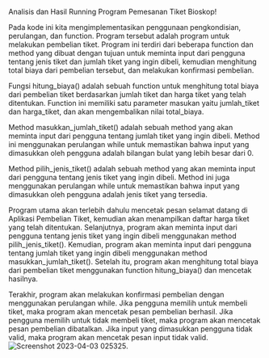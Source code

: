 Analisis dan Hasil Running Program Pemesanan Tiket Bioskop!

Pada kode ini kita mengimplementasikan penggunaan pengkondisian, perulangan, dan function. Program tersebut adalah program untuk melakukan pembelian tiket. Program ini terdiri dari beberapa function dan method yang dibuat dengan tujuan untuk meminta input dari pengguna tentang jenis tiket dan jumlah tiket yang ingin dibeli, kemudian menghitung total biaya dari pembelian tersebut, dan melakukan konfirmasi pembelian. 

Fungsi hitung_biaya() adalah sebuah function untuk menghitung total biaya dari pembelian tiket berdasarkan jumlah tiket dan harga tiket yang telah ditentukan. Function ini memiliki satu parameter masukan yaitu jumlah_tiket dan harga_tiket, dan akan mengembalikan nilai total_biaya. 

Method masukkan_jumlah_tiket() adalah sebuah method yang akan meminta input dari pengguna tentang jumlah tiket yang ingin dibeli. Method ini menggunakan perulangan while untuk memastikan bahwa input yang dimasukkan oleh pengguna adalah bilangan bulat yang lebih besar dari 0.

Method pilih_jenis_tiket() adalah sebuah method yang akan meminta input dari pengguna tentang jenis tiket yang ingin dibeli. Method ini juga menggunakan perulangan while untuk memastikan bahwa input yang dimasukkan oleh pengguna adalah jenis tiket yang tersedia.

Program utama akan terlebih dahulu mencetak pesan selamat datang di Aplikasi Pembelian Tiket, kemudian akan menampilkan daftar harga tiket yang telah ditentukan. Selanjutnya, program akan meminta input dari pengguna tentang jenis tiket yang ingin dibeli menggunakan method pilih_jenis_tiket(). Kemudian, program akan meminta input dari pengguna tentang jumlah tiket yang ingin dibeli menggunakan method masukkan_jumlah_tiket(). Setelah itu, program akan menghitung total biaya dari pembelian tiket menggunakan function hitung_biaya() dan mencetak hasilnya. 

Terakhir, program akan melakukan konfirmasi pembelian dengan menggunakan perulangan while. Jika pengguna memilih untuk membeli tiket, maka program akan mencetak pesan pembelian berhasil. Jika pengguna memilih untuk tidak membeli tiket, maka program akan mencetak pesan pembelian dibatalkan. Jika input yang dimasukkan pengguna tidak valid, maka program akan mencetak pesan input tidak valid.
![Screenshot 2023-04-03 025325](https://user-images.githubusercontent.com/129579744/229375829-25511916-b09d-41f4-bba4-3eab595f5727.jpg).




